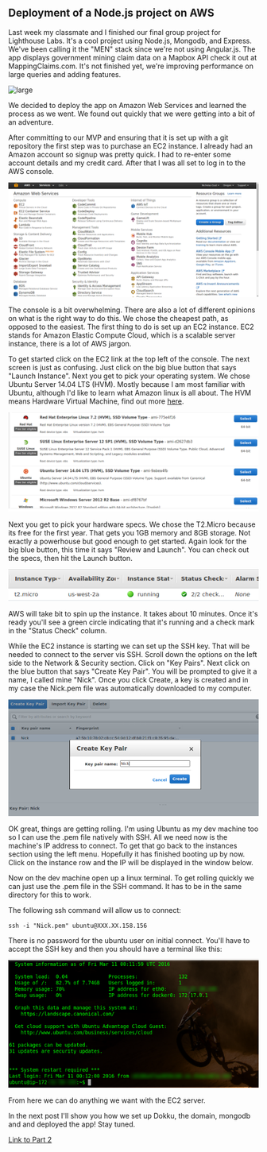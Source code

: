 ## Deployment of a Node.js project on AWS

<!-- more -->
Last week my classmate and I finished our final group project for Lighthouse Labs.  It's a cool project using Node.js, Mongodb, and Express.  We've been calling it the "MEN" stack since we're not using Angular.js.  <!-- more --> The app displays government mining claim data on a Mapbox API check it out at MappingClaims.com.  It's not finished yet, we're improving performance on large queries and adding features.

![large](/img/DevOpsAWS/javascriptCode.png)


We decided to deploy the app on Amazon Web Services and learned the process as we went.  We found out quickly that we were getting into a bit of an adventure.

After committing to our MVP and ensuring that it is set up with a git repository the first step was to purchase an EC2 instance.  I already had an Amazon account so signup was pretty quick.  I had to re-enter some account details and my credit card.  After that I was all set to log in to the AWS console.

![large](/img/DevOpsAWS/AWS_dashboard.png)

The console is a bit overwhelming.  There are also a lot of different opinions on what is the right way to do this.  We chose the cheapest path, as opposed to the easiest.  The first thing to do is set up an EC2 instance.  EC2 stands for Amazon Elastic Compute Cloud, which is a scalable server instance, there is a lot of AWS jargon.

To get started click on the EC2 link at the top left of the console.  The next screen is just as confusing.  Just click on the big blue button that says "Launch Instance".  Next you get to pick your operating system.  We chose Ubuntu Server 14.04 LTS (HVM).  Mostly because I am most familiar with Ubuntu, although I'd like to learn what Amazon linux is all about.  The HVM means Hardware Virtual Machine, find out more <a href="https://www.opswat.com/blog/aws-2015-why-you-need-switch-pv-hvm">here</a>.

![large](/img/DevOpsAWS/linux_type.png)

Next you get to pick your hardware specs.  We chose the T2.Micro because its free for the first year.  That gets you 1GB  memory and 8GB storage.   Not exactly a powerhouse but good enough to get started.  Again look for the big blue button, this time it says "Review and Launch".  You can check out the specs, then hit the Launch button.

![large](/img/DevOpsAWS/instance.png)

AWS will take bit to spin up the instance.  It takes about 10 minutes.  Once it's ready you'll see a green circle indicating that it's running and a check mark in the "Status Check" column.

While the EC2 instance is starting we can set up the SSH key.  That will be needed to connect to the server vis SSH.  Scroll down the options on the left side to the Network & Security section.  Click on "Key Pairs".  Next click on the blue button that says "Create Key Pair".  You will be prompted to give it a name, I called mine "Nick".  Once you click Create, a key is created and in my case the Nick.pem file was automatically downloaded to my computer.

![large](/img/DevOpsAWS/keyPair.png)

OK great, things are getting rolling.  I'm using Ubuntu as my dev machine too so I can use the .pem file natively with SSH.  All we need now is the machine's IP address to connect.  To get that go back to the instances section using the left menu.  Hopefully it has finished booting up by now.  Click on the instance row and the IP will be displayed in the window below.

Now on the dev machine open up a linux terminal.  To get rolling quickly we can just use the .pem file in the SSH command.  It has to be in the same directory for this to work.

The following ssh command will allow us to connect:

    ssh -i "Nick.pem" ubuntu@XXX.XX.158.156

There is no password for the ubuntu user on initial connect.  You'll have to accept the SSH key and then you should have a terminal like this:

![large](/img/DevOpsAWS/login.png)

From here we can do anything we want with the EC2 server. 

In the next post I'll show you how we set up Dokku, the domain, mongodb and and deployed the app!  Stay tuned.

[Link to Part 2](/articles/deploy-node-aws-part2)